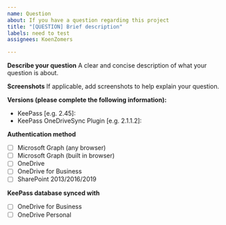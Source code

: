```yaml
---
name: Question
about: If you have a question regarding this project
title: "[QUESTION] Brief description"
labels: need to test
assignees: KoenZomers

---
```


**Describe your question**
A clear and concise description of what your question is about.

**Screenshots**
If applicable, add screenshots to help explain your question.

**Versions (please complete the following information):**
- KeePass [e.g. 2.45]:
- KeePass OneDriveSync Plugin [e.g. 2.1.1.2]:

**Authentication method**
- [ ] Microsoft Graph (any browser)
- [ ] Microsoft Graph (built in browser)
- [ ] OneDrive
- [ ] OneDrive for Business
- [ ] SharePoint 2013/2016/2019

**KeePass database synced with**
- [ ] OneDrive for Business
- [ ] OneDrive Personal
